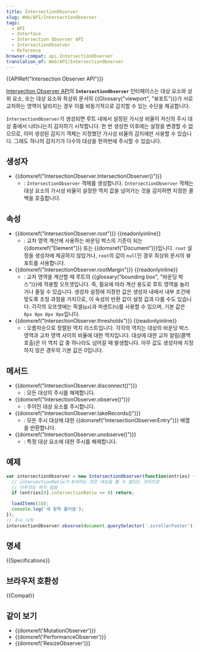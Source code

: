 ```yaml
---
title: IntersectionObserver
slug: Web/API/IntersectionObserver
tags:
  - API
  - Interface
  - Intersection Observer API
  - IntersectionObserver
  - Reference
browser-compat: api.IntersectionObserver
translation_of: Web/API/IntersectionObserver
---
```

{{APIRef("Intersection Observer API")}}

[Intersection Observer API](/ko/docs/Web/API/Intersection_Observer_API)의 **`IntersectionObserver`** 인터페이스는 대상 요소와 상위 요소, 또는 대상 요소와 최상위 문서의 {{Glossary("viewport", "뷰포트")}}가 서로 교차하는 영역이 달라지는 경우 이를 비동기적으로 감지할 수 있는 수단을 제공합니다.

`IntersectionObserver`가 생성되면 루트 내에서 설정된 가시성 비율이 자신의 주시 대상 중에서 나타나는지 감지하기 시작합니다. 한 번 생성한 이후에는 설정을 변경할 수 없으므로, 이미 생성된 감지기 객체는 지정했던 가시성 비율의 감지에만 사용할 수 있습니다. 그래도 하나의 감지기가 다수의 대상을 한꺼번에 주시할 수 있습니다.

## 생성자

- {{domxref("IntersectionObserver.IntersectionObserver()")}}
  - : `IntersectionObserver` 객체를 생성합니다. `IntersectionObserver` 객체는 대상 요소의 가시성 비율이 설정한 역치 값을 넘어가는 것을 감지하면 지정한 콜백을 호출합니다.

## 속성

- {{domxref("IntersectionObserver.root")}} {{readonlyinline}}
  - : 교차 영역 계산에 사용하는 바운딩 박스의 기준이 되는 {{domxref("Element")}} 또는 {{domxref("Document")}}입니다. `root` 설정을 생성자에 제공하지 않았거나, `root`의 값이 `null`인 경우 최상위 문서의 뷰포트를 사용합니다.
- {{domxref("IntersectionObserver.rootMargin")}} {{readonlyinline}}
  - : 교차 영역을 계산할 때 루트의 {{glossary("bounding box", "바운딩 박스")}}에 적용할 오프셋입니다. 즉, 필요에 따라 계산 용도로 루트 영역을 늘리거나 줄일 수 있습니다. 생성자 설정에 지정한 값은 생성자 내에서 내부 조건에 맞도록 조정 과정을 거치므로, 이 속성의 반환 값이 설정 값과 다를 수도 있습니다. 각각의 오프셋에는 픽셀(`px`)과 퍼센트(`%`)를 사용할 수 있으며, 기본 값은 `0px 0px 0px 0px`입니다.
- {{domxref("IntersectionObserver.thresholds")}} {{readonlyinline}}
  - : 오름차순으로 정렬된 역치 리스트입니다. 각각의 역치는 대상의 바운딩 박스 영역과 교차 영역 사이의 비율에 대한 역치입니다. 대상에 대한 교차 알림(콜백 호출)은 이 역치 값 중 하나라도 넘어갈 때 발생합니다. 아무 값도 생성자에 지정하지 않은 경우의 기본 값은 0입니다.

## 메서드

- {{domxref("IntersectionObserver.disconnect()")}}
  - : 모든 대상의 주시를 해제합니다.
- {{domxref("IntersectionObserver.observe()")}}
  - : 주어진 대상 요소를 주시합니다.
- {{domxref("IntersectionObserver.takeRecords()")}}
  - : 모든 주시 대상에 대한 {{domxref("IntersectionObserverEntry")}} 배열을 반환합니다.
- {{domxref("IntersectionObserver.unobserve()")}}
  - : 특정 대상 요소에 대한 주시를 해제합니다.

## 예제

```js
var intersectionObserver = new IntersectionObserver(function(entries) {
  // intersectionRatio가 0이라는 것은 대상을 볼 수 없다는 것이므로
  // 아무것도 하지 않음
  if (entries[0].intersectionRatio <= 0) return;

  loadItems(10);
  console.log('새 항목 불러옴');
});
// 주시 시작
intersectionObserver.observe(document.querySelector('.scrollerFooter'));
```

## 명세

{{Specifications}}

## 브라우저 호환성

{{Compat}}

## 같이 보기

- {{domxref('MutationObserver')}}
- {{domxref('PerformanceObserver')}}
- {{domxref('ResizeObserver')}}
